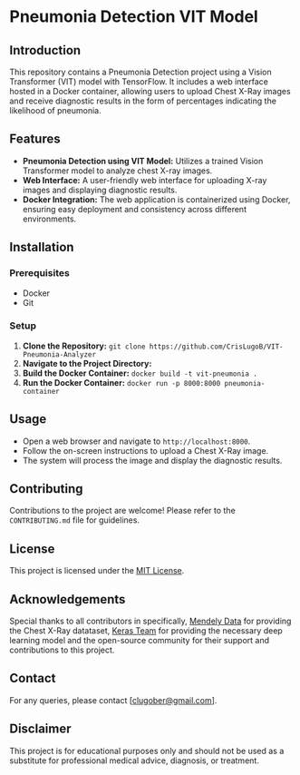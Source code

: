 # Pneumonia Detection VIT Model

## Introduction
This repository contains a Pneumonia Detection project using a Vision Transformer (VIT) model with TensorFlow. It includes a web interface hosted in a Docker container, allowing users to upload Chest X-Ray images and receive diagnostic results in the form of percentages indicating the likelihood of pneumonia.

## Features
- **Pneumonia Detection using VIT Model:** Utilizes a trained Vision Transformer model to analyze chest X-ray images.
- **Web Interface:** A user-friendly web interface for uploading X-ray images and displaying diagnostic results.
- **Docker Integration:** The web application is containerized using Docker, ensuring easy deployment and consistency across different environments.

## Installation

### Prerequisites
- Docker
- Git

### Setup
1. **Clone the Repository:** `git clone https://github.com/CrisLugoB/VIT-Pneumonia-Analyzer`
2. **Navigate to the Project Directory:**
3. **Build the Docker Container:** `docker build -t vit-pneumonia .`
4. **Run the Docker Container:** `docker run -p 8000:8000 pneumonia-container`


## Usage
- Open a web browser and navigate to `http://localhost:8000`.
- Follow the on-screen instructions to upload a Chest X-Ray image.
- The system will process the image and display the diagnostic results.

## Contributing
Contributions to the project are welcome! Please refer to the `CONTRIBUTING.md` file for guidelines.

## License
This project is licensed under the [MIT License](LICENSE).

## Acknowledgements
Special thanks to all contributors in specifically, [Mendely Data](https://data.mendeley.com/datasets/rscbjbr9sj/2?__hstc=25856994.d78bc0b06c3134caf1effabfa82b3354.1698779814349.1698779814349.1698779814349.1&__hssc=25856994.1.1698779814350&__hsfp=1211446396) for providing the Chest X-Ray datataset, [Keras Team](https://github.com/keras-team/keras) for providing the necessary deep learning model and the open-source community for their support and contributions to this project.


## Contact
For any queries, please contact [clugober@gmail.com].

## Disclaimer
This project is for educational purposes only and should not be used as a substitute for professional medical advice, diagnosis, or treatment.




   

